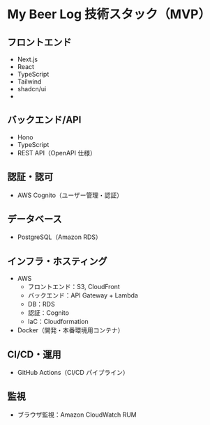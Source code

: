 # My Beer Log 技術スタック（MVP）

## フロントエンド

- Next.js
- React
- TypeScript
- Tailwind
- shadcn/ui
-

## バックエンド/API

- Hono
- TypeScript
- REST API（OpenAPI 仕様）

## 認証・認可

- AWS Cognito（ユーザー管理・認証）

## データベース

- PostgreSQL（Amazon RDS）

## インフラ・ホスティング

- AWS
  - フロントエンド：S3, CloudFront
  - バックエンド：API Gateway + Lambda
  - DB：RDS
  - 認証：Cognito
  - IaC：Cloudformation
- Docker（開発・本番環境用コンテナ）

## CI/CD・運用

- GitHub Actions（CI/CD パイプライン）

## 監視

- ブラウザ監視：Amazon CloudWatch RUM
